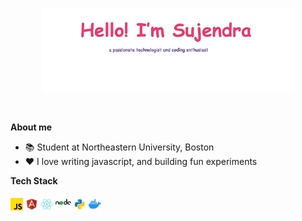 
<p align="center"><a href=""><img width="80%" alt="Hello, I'm Anurag. I do open source!" src="./assests/Hello-removebg-preview.png" /></a></p>

<br />

**About me**

- 📚 Student at Northeastern University, Boston
- ❤️ I love writing javascript, and building fun experiments

**Tech Stack**

<div align="left">
<img src="assests/js.png" alt="JavaScript"  width="20" height="20">
<img src="assests/icons8-angular-48.png" alt="Angular"  width="20" height="20">
<img src="assests/icons8-react-native-48.png" alt="React Js"  width="20" height="20">
<img src="assests/icons8-nodejs-48.png" alt="React Js"  width="25" height="25">
<img src="assests/icons8-python-48.png" alt="Python"  width="20" height="20">
<img src="assests/icons8-docker-48.png" alt="Python"  width="20" height="20">
</div>
<!--
**suju297/suju297** is a ✨ _special_ ✨ repository because its `README.md` (this file) appears on your GitHub profile.

Here are some ideas to get you started:

- 🔭 I’m currently working on ...
- 🌱 I’m currently learning ...
- 👯 I’m looking to collaborate on ...
- 🤔 I’m looking for help with ...
- 💬 Ask me about ...
- 📫 How to reach me: ...
- 😄 Pronouns: ...
- ⚡ Fun fact: ...
-->

